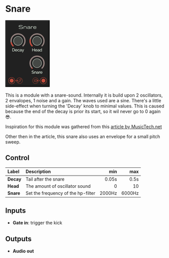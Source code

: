 # Snare

![Snare](../images/snare.png)

This is a module with a snare-sound. Internally it is build upon 2 oscillators, 2 envalopes, 1 noise and a gain. The waves used are a sine.
There's a little side-effect when turning the 'Decay' knob to minimal values. This is caused because the end of the decay is prior its start, so it wil never go to 0 again 😎.

Inspiration for this module was gathered from this [article by MusicTech.net](https://www.musictech.net/tutorials/modular-eurorack-snare-tutorial/)

Other then in the article, this snare also uses an envelope for a small pitch sweep.

## Control

| Label | Description | min | max |
| :----- | :----------- | --: | --: |
| **Decay** | Tail after the snare | 0.05s | 0.5s |
| **Head** | The amount of oscillator sound | 0 | 10 |
| **Snare** | Set the frequency of the hp-filter | 2000Hz | 6000Hz |

## Inputs

* **Gate in**: trigger the kick

## Outputs

* **Audio out**
